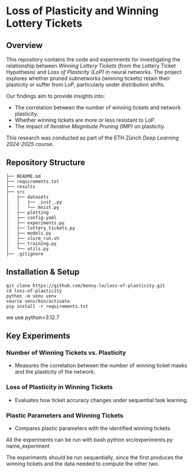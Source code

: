 # Loss of Plasticity and Winning Lottery Tickets

## Overview
This repository contains the code and experiments for investigating the relationship between *Winning Lottery Tickets* (from the Lottery Ticket Hypothesis) and *Loss of Plasticity (LoP)* in neural networks. The project explores whether pruned subnetworks (winning tickets) retain their plasticity or suffer from LoP, particularly under distribution shifts.

Our findings aim to provide insights into:
- The correlation between the number of winning tickets and network plasticity.
- Whether winning tickets are more or less resistant to LoP.
- The impact of *Iterative Magnitude Pruning (IMP)* on plasticity.

This research was conducted as part of the ETH Zürich *Deep Learning 2024-2025* course.



## Repository Structure
```
├── README.md
├── requirements.txt
├── results
├── src
│   ├── datasets
│   │   ├── _init_.py
│   │   └── mnist.py
│   ├── plotting
│   ├── config.yaml
│   ├── experiments.py
│   ├── lottery_tickets.py
│   ├── models.py
│   ├── slurm_run.sh
│   ├── training.py
│   └── utils.py
├── .gitignore
```

## Installation & Setup

```
git clone https://github.com/benny-lo/loss-of-plasticity.git
cd loss-of-plasticity
python -m venv venv
source venv/bin/activate
pip install -r requirements.txt
```

we use python=3.12.7

## Key Experiments

### Number of Winning Tickets vs. Plasticity  
- Measures the correlation between the number of winning ticket masks and the plasticity of the network.

### Loss of Plasticity in Winning Tickets  
- Evaluates how ticket accuracy changes under sequential task learning.

### Plastic Parameters and Winning Tickets  
- Compares plastic parameters with the identified winning tickets.

All the experiments can be run with 
bash
python src/experiments.py name_experiment


The experiments should be run sequentially, since the first produces the winning tickets and the data needed to compute the other two.
